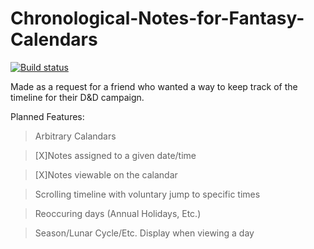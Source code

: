 # Chronological-Notes-for-Fantasy-Calendars

[![Build status](https://dev.azure.com/matthewReff/Chronological-Notes-for-Fantasy-Calendars/_apis/build/status/Chronological-Notes-for-Fantasy-Calendars-.NET%20Desktop-CI)](https://dev.azure.com/matthewReff/Chronological-Notes-for-Fantasy-Calendars/_build/latest?definitionId=5)

Made as a request for a friend who wanted a way to keep track of the timeline for their D&D campaign.

Planned Features:

>Arbitrary Calandars
 
>[X]Notes assigned to a given date/time
  
>[X]Notes viewable on the calandar
  
>Scrolling timeline with voluntary jump to specific times
  
>Reoccuring days (Annual Holidays, Etc.)
  
>Season/Lunar Cycle/Etc. Display when viewing a day
